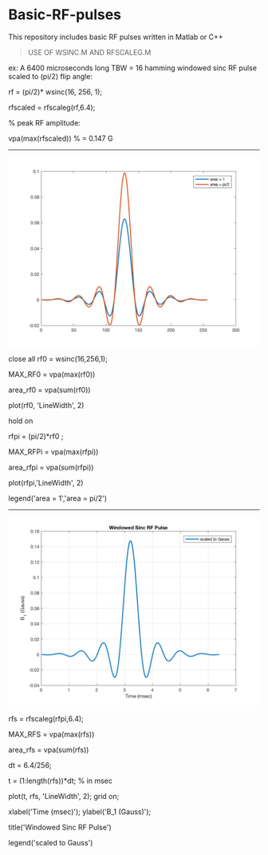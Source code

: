 # Basic-RF-pulses
This repository includes basic RF pulses written in Matlab or C++ 


> USE OF WSINC.M AND RFSCALEG.M

 ex: A 6400 microseconds long TBW = 16 hamming windowed sinc RF pulse scaled to (pi/2) flip angle: 

rf = (pi/2)* wsinc(16, 256, 1);

rfscaled = rfscaleg(rf,6.4); 

% peak RF amplitude: 

vpa(max(rfscaled)) % = 0.147 G
___________________________________________________________________________________________

![Screenshot](https://github.com/eminecan/Basic-RF-pulses/blob/master/sinc.png)

close all
rf0 = wsinc(16,256,1);

MAX_RF0 = vpa(max(rf0))

area_rf0 = vpa(sum(rf0))

plot(rf0, 'LineWidth', 2)

hold on

rfpi = (pi/2)*rf0 ;

MAX_RFPi = vpa(max(rfpi))

area_rfpi = vpa(sum(rfpi))

plot(rfpi,'LineWidth', 2)

legend('area = 1','area = pi/2')
____________________________________________________________________________________________
![Screenshot](https://github.com/eminecan/Basic-RF-pulses/blob/master/sinc-gauss.png)

rfs = rfscaleg(rfpi,6.4);

MAX_RFS = vpa(max(rfs))

area_rfs = vpa(sum(rfs))

dt = 6.4/256;

t = (1:length(rfs))*dt;  % in msec

plot(t, rfs, 'LineWidth', 2); grid on;  

xlabel('Time (msec)'); ylabel('B_1 (Gauss)');

title('Windowed Sinc RF Pulse')

legend('scaled to Gauss')

